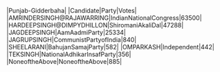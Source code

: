  
|Punjab-Gidderbaha|
|Candidate|Party|Votes|
|AMRINDERSINGH@RAJAWARRING|IndianNationalCongress|63500|
|HARDEEPSINGH@DIMPYDHILLON|ShiromaniAkaliDal|47288|
|JAGDEEPSINGH|AamAadmiParty|25334|
|JAGRUPSINGH|CommunistPartyofIndia|840|
|SHEELARANI|BahujanSamajParty|582|
|OMPARKASH|Independent|442|
|TEKSINGH|NationalAdhikarInsafParty|356|
|NoneoftheAbove|NoneoftheAbove|885|
